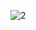 ![2](https://user-images.githubusercontent.com/47414872/60325454-4ad9be80-99c2-11e9-8fa3-093f5517d46d.JPG)
